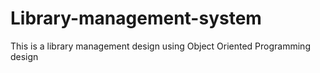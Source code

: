 # Library-management-system
This is a library management design using Object Oriented Programming design
